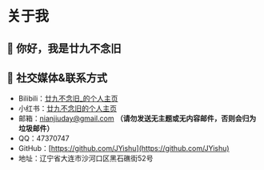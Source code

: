 # 关于我
## 👋 你好，我是廿九不念旧
## 🔗 社交媒体&联系方式
- Bilibili：[廿九不念旧_的个人主页](https://space.bilibili.com/1393180743)
- 小红书：[廿九不念旧的个人主页](https://www.xiaohongshu.com/user/profile/68a5c496000000001a00ef5b?xsec_token=YBnXxCEIB8Cr3ICQ6NmHrh7m30YQUAp-iC1zOmVC8i7QU%3D&xsec_source=app_share&xhsshare=CopyLink&appuid=68a5c496000000001a00ef5b&apptime=1755876188&share_id=fdc6c257c1ab4d29ab2f5b2a08377fa0&share_channel=copy_link)
- 邮箱：nianjiuday@gmail.com **（请勿发送无主题或无内容邮件，否则会归为垃圾邮件）**
- QQ：47370747
- GitHub：[https://github.com/JYishu](https://github.com/JYishu)
- 地址：辽宁省大连市沙河口区黑石礁街52号







